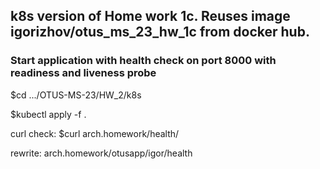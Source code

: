 ## k8s version of Home work 1c. Reuses image igorizhov/otus_ms_23_hw_1c from docker hub.

### Start application with health check on port 8000 with readiness and liveness probe 
$cd .../OTUS-MS-23/HW_2/k8s

$kubectl apply -f .  

curl check: $curl arch.homework/health/

rewrite: arch.homework/otusapp/igor/health
